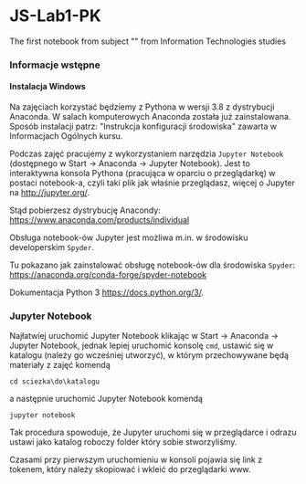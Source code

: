 # JS-Lab1-PK
The first notebook from subject "" from Information Technologies studies 

### Informacje wstępne
#### Instalacja Windows
Na zajęciach korzystać będziemy z Pythona w wersji 3.8 z dystrybucji Anaconda. W salach komputerowych Anaconda została już zainstalowana. 
Sposób instalacji patrz: "Instrukcja konfiguracji środowiska" zawarta w Informacjach Ogólnych kursu.

Podczas zajęć pracujemy z wykorzystaniem narzędzia `Jupyter Notebook` (dostępnego w Start -> Anaconda -> Jupyter Notebook). Jest to interaktywna konsola Pythona (pracująca w oparciu o przeglądarkę) w postaci notebook-a, czyli taki plik jak właśnie przeglądasz, więcej o Jupyter na http://jupyter.org/.

Stąd pobierzesz dystrybucję Anacondy: https://www.anaconda.com/products/individual

Obsługa notebook-ów Jupyter jest możliwa m.in. w środowisku developerskim `Spyder`.

Tu pokazano jak zainstalować obsługę notebook-ów dla środowiska `Spyder`: https://anaconda.org/conda-forge/spyder-notebook

Dokumentacja Python 3 https://docs.python.org/3/.

### Jupyter Notebook
Najłatwiej uruchomić Jupyter Notebook klikając w Start -> Anaconda -> Jupyter Notebook, jednak lepiej uruchomić konsolę `cmd`, ustawić się w katalogu (należy go wcześniej utworzyć), w którym przechowywane będą materiały z zajęć komendą 
```
cd sciezka\do\katalogu
```
a następnie uruchomić Jupyter Notebook komendą
```
jupyter notebook
```
Tak procedura spowoduje, że Jupyter uruchomi się w przeglądarce i odrazu ustawi jako katalog roboczy folder który sobie stworzyliśmy.

Czasami przy pierwszym uruchomieniu w konsoli pojawia się link z tokenem, który należy skopiować i wkleić do przeglądarki www.

